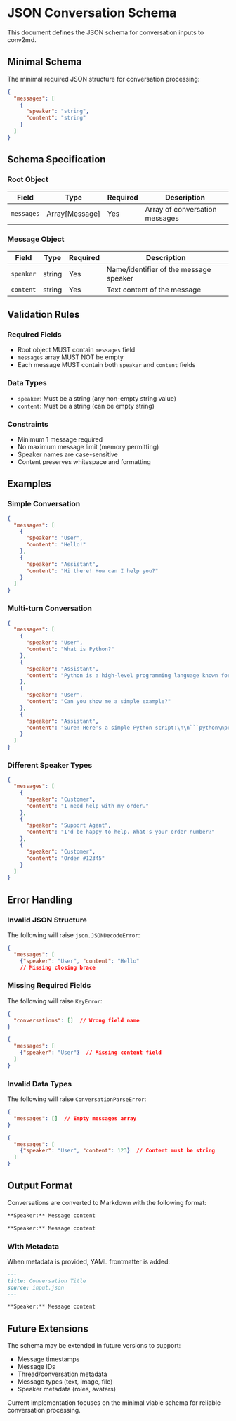 # JSON Conversation Schema

This document defines the JSON schema for conversation inputs to conv2md.

## Minimal Schema

The minimal required JSON structure for conversation processing:

```json
{
  "messages": [
    {
      "speaker": "string",
      "content": "string"
    }
  ]
}
```

## Schema Specification

### Root Object

| Field | Type | Required | Description |
|-------|------|----------|-------------|
| `messages` | Array[Message] | Yes | Array of conversation messages |

### Message Object

| Field | Type | Required | Description |
|-------|------|----------|-------------|
| `speaker` | string | Yes | Name/identifier of the message speaker |
| `content` | string | Yes | Text content of the message |

## Validation Rules

### Required Fields
- Root object MUST contain `messages` field
- `messages` array MUST NOT be empty
- Each message MUST contain both `speaker` and `content` fields

### Data Types
- `speaker`: Must be a string (any non-empty string value)
- `content`: Must be a string (can be empty string)

### Constraints
- Minimum 1 message required
- No maximum message limit (memory permitting)
- Speaker names are case-sensitive
- Content preserves whitespace and formatting

## Examples

### Simple Conversation
```json
{
  "messages": [
    {
      "speaker": "User",
      "content": "Hello!"
    },
    {
      "speaker": "Assistant",
      "content": "Hi there! How can I help you?"
    }
  ]
}
```

### Multi-turn Conversation
```json
{
  "messages": [
    {
      "speaker": "User",
      "content": "What is Python?"
    },
    {
      "speaker": "Assistant", 
      "content": "Python is a high-level programming language known for its simplicity and readability."
    },
    {
      "speaker": "User",
      "content": "Can you show me a simple example?"
    },
    {
      "speaker": "Assistant",
      "content": "Sure! Here's a simple Python script:\n\n```python\nprint('Hello, World!')\n```"
    }
  ]
}
```

### Different Speaker Types
```json
{
  "messages": [
    {
      "speaker": "Customer",
      "content": "I need help with my order."
    },
    {
      "speaker": "Support Agent",
      "content": "I'd be happy to help. What's your order number?"
    },
    {
      "speaker": "Customer", 
      "content": "Order #12345"
    }
  ]
}
```

## Error Handling

### Invalid JSON Structure
The following will raise `json.JSONDecodeError`:
```json
{
  "messages": [
    {"speaker": "User", "content": "Hello"
    // Missing closing brace
```

### Missing Required Fields
The following will raise `KeyError`:
```json
{
  "conversations": []  // Wrong field name
}
```

```json
{
  "messages": [
    {"speaker": "User"}  // Missing content field
  ]
}
```

### Invalid Data Types
The following will raise `ConversationParseError`:
```json
{
  "messages": []  // Empty messages array
}
```

```json
{
  "messages": [
    {"speaker": "User", "content": 123}  // Content must be string
  ]
}
```

## Output Format

Conversations are converted to Markdown with the following format:

```markdown
**Speaker:** Message content

**Speaker:** Message content
```

### With Metadata
When metadata is provided, YAML frontmatter is added:

```markdown
---
title: Conversation Title
source: input.json
---

**Speaker:** Message content
```

## Future Extensions

The schema may be extended in future versions to support:
- Message timestamps
- Message IDs
- Thread/conversation metadata
- Message types (text, image, file)
- Speaker metadata (roles, avatars)

Current implementation focuses on the minimal viable schema for reliable conversation processing.